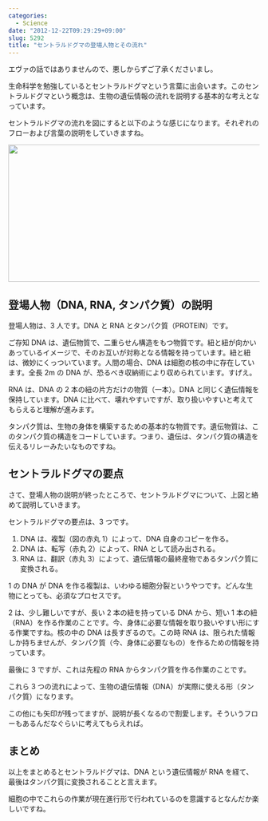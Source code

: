 ```yaml
---
categories:
  - Science
date: "2012-12-22T09:29:29+09:00"
slug: 5292
title: "セントラルドグマの登場人物とその流れ"
---
```


エヴァの話ではありませんので、悪しからずご了承くださいまし。

生命科学を勉強しているとセントラルドグマという言葉に出会います。このセントラルドグマという概念は、生物の遺伝情報の流れを説明する基本的な考えとなっています。

セントラルドグマの流れを図にすると以下のような感じになります。それぞれのフローおよび言葉の説明をしていきますね。

<img alt="" src="/images/2012/12/5292_1.png" width="640" height="275">

## 登場人物（DNA, RNA, タンパク質）の説明

登場人物は、3 人です。DNA と RNA とタンパク質（PROTEIN）です。

ご存知 DNA は、遺伝物質で、二重らせん構造をもつ物質です。紐と紐が向かいあっているイメージで、そのお互いが対称となる情報を持っています。紐と紐は、微妙にくっついています。人間の場合、DNA は細胞の核の中に存在しています。全長 2m の DNA が、恐るべき収納術により収められています。すげえ。

RNA は、DNA の 2 本の紐の片方だけの物質（一本）。DNA と同じく遺伝情報を保持しています。DNA に比べて、壊れやすいですが、取り扱いやすいと考えてもらえると理解が進みます。

タンパク質は、生物の身体を構築するための基本的な物質です。遺伝物質は、このタンパク質の構造をコードしています。つまり、遺伝は、タンパク質の構造を伝えるリレーみたいなものですね。

## セントラルドグマの要点

さて、登場人物の説明が終ったところで、セントラルドグマについて、上図と絡めて説明していきます。

セントラルドグマの要点は、3 つです。

1. DNA は、複製（図の赤丸 1）によって、DNA 自身のコピーを作る。
1. DNA は、転写（赤丸 2）によって、RNA として読み出される。
1. RNA は、翻訳（赤丸 3）によって、遺伝情報の最終産物であるタンパク質に変換される。

1 の DNA が DNA を作る複製は、いわゆる細胞分裂というやつです。どんな生物にとっても、必須なプロセスです。

2 は、少し難しいですが、長い 2 本の紐を持っている DNA から、短い 1 本の紐（RNA）を作る作業のことです。今、身体に必要な情報を取り扱いやすい形にする作業ですね。核の中の DNA は長すぎるので。この時 RNA は、限られた情報しか持ちませんが、タンパク質（今、身体に必要なもの）を作るための情報を持っています。

最後に 3 ですが、これは先程の RNA からタンパク質を作る作業のことです。

これら 3 つの流れによって、生物の遺伝情報（DNA）が実際に使える形（タンパク質）になります。

この他にも矢印が残ってますが、説明が長くなるので割愛します。そういうフローもあるんだなぐらいに考えてもらえれば。

## まとめ

以上をまとめるとセントラルドグマは、DNA という遺伝情報が RNA を経て、最後はタンパク質に変換されることと言えます。

細胞の中でこれらの作業が現在進行形で行われているのを意識するとなんだか楽しいですね。
